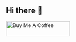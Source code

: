 ## Hi there 👋
<a href="https://www.buymeacoffee.com/danylog" target="_blank"><img src="https://cdn.buymeacoffee.com/buttons/default-orange.png" alt="Buy Me A Coffee" height="41" width="174"></a>


<!--
**danylog/danylog** is a ✨ _special_ ✨ repository because its `README.md` (this file) appears on your GitHub profile.

Here are some ideas to get you started:

- 🔭 I’m currently working on ...
- 🌱 I’m currently learning ...
- 👯 I’m looking to collaborate on ...
- 🤔 I’m looking for help with ...
- 💬 Ask me about ...
- 📫 How to reach me: ...
- 😄 Pronouns: ...
- ⚡ Fun fact: ...
-->
